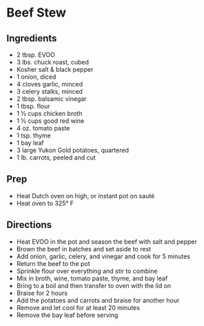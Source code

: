 # Beef Stew

## Ingredients

- 2 tbsp. EVOO
- 3 lbs. chuck roast, cubed
- Kosher salt & black pepper
- 1 onion, diced
- 4 cloves garlic, minced
- 3 celery stalks, minced
- 2 tbsp. balsamic vinegar
- 1 tbsp. flour
- 1 ½ cups chicken broth
- 1 ½ cups good red wine
- 4 oz. tomato paste
- 1 tsp. thyme
- 1 bay leaf
- 3 large Yukon Gold potatoes, quartered
- 1 lb. carrots, peeled and cut

## Prep

- Heat Dutch oven on high, or instant pot on sauté
- Heat oven to 325° F

## Directions

- Heat EVOO in the pot and season the beef with salt and pepper
- Brown the beef in batches and set aside to rest
- Add onion, garlic, celery, and vinegar and cook for 5 minutes
- Return the beef to the pot
- Sprinkle flour over everything and stir to combine
- Mix in broth, wine, tomato paste, thyme, and bay leaf
- Bring to a boil and then transfer to oven with the lid on
- Braise for 2 hours
- Add the potatoes and carrots and braise for another hour
- Remove and let cool for at least 20 minutes
- Remove the bay leaf before serving
